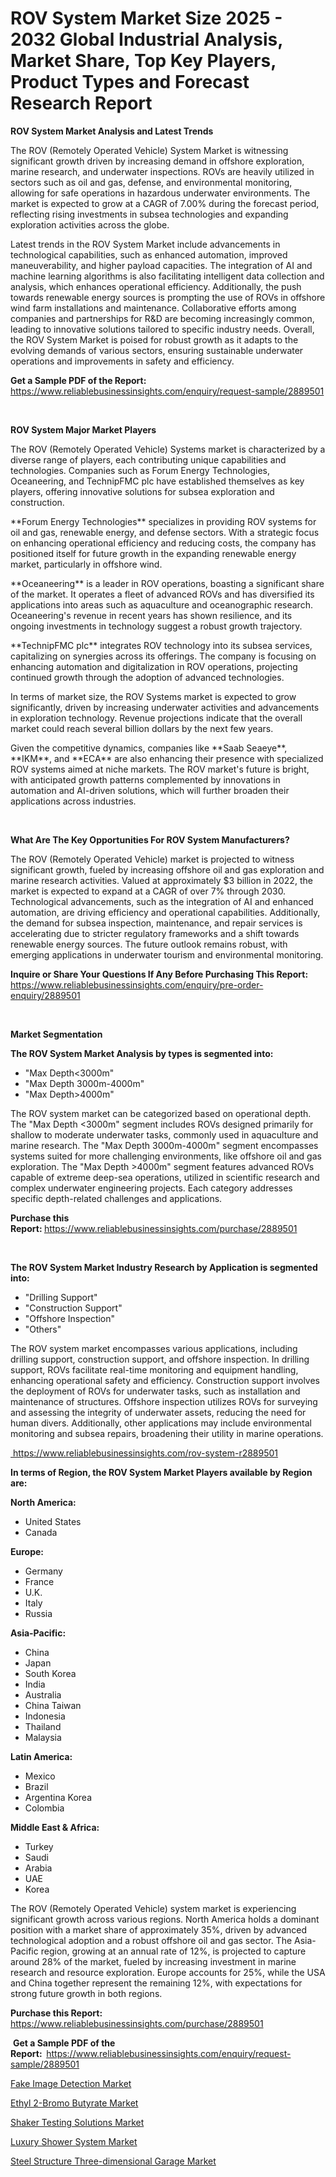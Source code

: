 <p><h1>ROV System Market Size 2025 - 2032 Global Industrial Analysis, Market Share, Top Key Players, Product Types and Forecast Research Report</h1></p><p><strong>ROV System Market Analysis and Latest Trends</strong></p>
<p><p>The ROV (Remotely Operated Vehicle) System Market is witnessing significant growth driven by increasing demand in offshore exploration, marine research, and underwater inspections. ROVs are heavily utilized in sectors such as oil and gas, defense, and environmental monitoring, allowing for safe operations in hazardous underwater environments. The market is expected to grow at a CAGR of 7.00% during the forecast period, reflecting rising investments in subsea technologies and expanding exploration activities across the globe.</p><p>Latest trends in the ROV System Market include advancements in technological capabilities, such as enhanced automation, improved maneuverability, and higher payload capacities. The integration of AI and machine learning algorithms is also facilitating intelligent data collection and analysis, which enhances operational efficiency. Additionally, the push towards renewable energy sources is prompting the use of ROVs in offshore wind farm installations and maintenance. Collaborative efforts among companies and partnerships for R&D are becoming increasingly common, leading to innovative solutions tailored to specific industry needs. Overall, the ROV System Market is poised for robust growth as it adapts to the evolving demands of various sectors, ensuring sustainable underwater operations and improvements in safety and efficiency.</p></p>
<p><strong>Get a Sample PDF of the Report:&nbsp;</strong> <a href="https://www.reliablebusinessinsights.com/enquiry/request-sample/2889501?utm_campaign=1091&utm_medium=2&utm_source=Github&utm_content=ia&utm_term=14032025&utm_id=rov-system">https://www.reliablebusinessinsights.com/enquiry/request-sample/2889501</a></p>
<p>&nbsp;</p>
<p><strong>ROV System Major Market Players</strong></p>
<p><p>The ROV (Remotely Operated Vehicle) Systems market is characterized by a diverse range of players, each contributing unique capabilities and technologies. Companies such as Forum Energy Technologies, Oceaneering, and TechnipFMC plc have established themselves as key players, offering innovative solutions for subsea exploration and construction.</p><p>**Forum Energy Technologies** specializes in providing ROV systems for oil and gas, renewable energy, and defense sectors. With a strategic focus on enhancing operational efficiency and reducing costs, the company has positioned itself for future growth in the expanding renewable energy market, particularly in offshore wind.</p><p>**Oceaneering** is a leader in ROV operations, boasting a significant share of the market. It operates a fleet of advanced ROVs and has diversified its applications into areas such as aquaculture and oceanographic research. Oceaneering's revenue in recent years has shown resilience, and its ongoing investments in technology suggest a robust growth trajectory.</p><p>**TechnipFMC plc** integrates ROV technology into its subsea services, capitalizing on synergies across its offerings. The company is focusing on enhancing automation and digitalization in ROV operations, projecting continued growth through the adoption of advanced technologies.</p><p>In terms of market size, the ROV Systems market is expected to grow significantly, driven by increasing underwater activities and advancements in exploration technology. Revenue projections indicate that the overall market could reach several billion dollars by the next few years.</p><p>Given the competitive dynamics, companies like **Saab Seaeye**, **IKM**, and **ECA** are also enhancing their presence with specialized ROV systems aimed at niche markets. The ROV market's future is bright, with anticipated growth patterns complemented by innovations in automation and AI-driven solutions, which will further broaden their applications across industries.</p></p>
<p>&nbsp;</p>
<p><strong>What Are The Key Opportunities For ROV System Manufacturers?</strong></p>
<p><p>The ROV (Remotely Operated Vehicle) market is projected to witness significant growth, fueled by increasing offshore oil and gas exploration and marine research activities. Valued at approximately $3 billion in 2022, the market is expected to expand at a CAGR of over 7% through 2030. Technological advancements, such as the integration of AI and enhanced automation, are driving efficiency and operational capabilities. Additionally, the demand for subsea inspection, maintenance, and repair services is accelerating due to stricter regulatory frameworks and a shift towards renewable energy sources. The future outlook remains robust, with emerging applications in underwater tourism and environmental monitoring.</p></p>
<p><strong>Inquire or Share Your Questions If Any Before Purchasing This Report:</strong> <a href="https://www.reliablebusinessinsights.com/enquiry/pre-order-enquiry/2889501?utm_campaign=1091&utm_medium=2&utm_source=Github&utm_content=ia&utm_term=14032025&utm_id=rov-system">https://www.reliablebusinessinsights.com/enquiry/pre-order-enquiry/2889501</a></p>
<p>&nbsp;</p>
<p><strong>Market Segmentation</strong></p>
<p><strong>The ROV System Market Analysis by types is segmented into:</strong></p>
<p><ul><li>"Max Depth<3000m"</li><li>"Max Depth 3000m-4000m"</li><li>"Max Depth>4000m"</li></ul></p>
<p><p>The ROV system market can be categorized based on operational depth. The "Max Depth <3000m" segment includes ROVs designed primarily for shallow to moderate underwater tasks, commonly used in aquaculture and marine research. The "Max Depth 3000m-4000m" segment encompasses systems suited for more challenging environments, like offshore oil and gas exploration. The "Max Depth >4000m" segment features advanced ROVs capable of extreme deep-sea operations, utilized in scientific research and complex underwater engineering projects. Each category addresses specific depth-related challenges and applications.</p></p>
<p><strong>Purchase this Report:&nbsp;</strong><a href="https://www.reliablebusinessinsights.com/purchase/2889501?utm_campaign=1091&utm_medium=2&utm_source=Github&utm_content=ia&utm_term=14032025&utm_id=rov-system">https://www.reliablebusinessinsights.com/purchase/2889501</a></p>
<p>&nbsp;</p>
<p><strong>The ROV System Market Industry Research by Application is segmented into:</strong></p>
<p><ul><li>"Drilling Support"</li><li>"Construction Support"</li><li>"Offshore Inspection"</li><li>"Others"</li></ul></p>
<p><p>The ROV system market encompasses various applications, including drilling support, construction support, and offshore inspection. In drilling support, ROVs facilitate real-time monitoring and equipment handling, enhancing operational safety and efficiency. Construction support involves the deployment of ROVs for underwater tasks, such as installation and maintenance of structures. Offshore inspection utilizes ROVs for surveying and assessing the integrity of underwater assets, reducing the need for human divers. Additionally, other applications may include environmental monitoring and subsea repairs, broadening their utility in marine operations.</p></p>
<p><a href="https://www.reliablebusinessinsights.com/rov-system-r2889501?utm_campaign=1091&utm_medium=2&utm_source=Github&utm_content=ia&utm_term=14032025&utm_id=rov-system">&nbsp;https://www.reliablebusinessinsights.com/rov-system-r2889501</a></p>
<p><strong>In terms of Region, the ROV System Market Players available by Region are:</strong></p>
<p>
    <p> <strong> North America: </strong>
        <ul>
            <li>United States</li>
            <li>Canada</li>
        </ul>
        </p> 
    <p> <strong> Europe: </strong>
        <ul>
            <li>Germany</li>
            <li>France</li>
            <li>U.K.</li>
            <li>Italy</li>
            <li>Russia</li>
        </ul>
        </p> 
    <p> <strong> Asia-Pacific: </strong>
        <ul>
            <li>China</li>
            <li>Japan</li>
            <li>South Korea</li>
            <li>India</li>
            <li>Australia</li>
            <li>China Taiwan</li>
            <li>Indonesia</li>
            <li>Thailand</li>
            <li>Malaysia</li>
        </ul>
        </p> 
    <p> <strong> Latin America: </strong>
        <ul>
            <li>Mexico</li>
            <li>Brazil</li>
            <li>Argentina Korea</li>
            <li>Colombia</li>
        </ul>
        </p> 
    <p> <strong> Middle East & Africa: </strong>
        <ul>
            <li>Turkey</li>
            <li>Saudi</li>
            <li>Arabia</li>
            <li>UAE</li>
            <li>Korea</li>
        </ul>
    </p>
    </p>
<p><p>The ROV (Remotely Operated Vehicle) system market is experiencing significant growth across various regions. North America holds a dominant position with a market share of approximately 35%, driven by advanced technological adoption and a robust offshore oil and gas sector. The Asia-Pacific region, growing at an annual rate of 12%, is projected to capture around 28% of the market, fueled by increasing investment in marine research and resource exploration. Europe accounts for 25%, while the USA and China together represent the remaining 12%, with expectations for strong future growth in both regions.</p></p>
<p><strong>Purchase this Report: </strong><a href="https://www.reliablebusinessinsights.com/purchase/2889501?utm_campaign=1091&utm_medium=2&utm_source=Github&utm_content=ia&utm_term=14032025&utm_id=rov-system">https://www.reliablebusinessinsights.com/purchase/2889501</a></p>
<p>&nbsp;<strong>Get a Sample PDF of the Report:&nbsp;&nbsp;</strong><a href="https://www.reliablebusinessinsights.com/enquiry/request-sample/2889501?utm_campaign=1091&utm_medium=2&utm_source=Github&utm_content=ia&utm_term=14032025&utm_id=rov-system">https://www.reliablebusinessinsights.com/enquiry/request-sample/2889501</a></p>
<p><strong></strong></p>
<p><p><a href="https://github.com/rutupueyed/Market-Research-Report-List-1/blob/main/fake-image-detection-market.md?utm_campaign=1091&utm_medium=2&utm_source=Github&utm_content=ia&utm_term=14032025&utm_id=rov-system">Fake Image Detection Market</a></p><p><a href="https://github.com/hurstsaqibyl/Market-Research-Report-List-1/blob/main/ethyl-2-bromo-butyrate-market.md?utm_campaign=1091&utm_medium=2&utm_source=Github&utm_content=ia&utm_term=14032025&utm_id=rov-system">Ethyl 2-Bromo Butyrate Market</a></p><p><a href="https://github.com/paullsiskec4/Market-Research-Report-List-1/blob/main/shaker-testing-solutions-market.md?utm_campaign=1091&utm_medium=2&utm_source=Github&utm_content=ia&utm_term=14032025&utm_id=rov-system">Shaker Testing Solutions Market</a></p><p><a href="https://github.com/altafvaraswj/Market-Research-Report-List-1/blob/main/luxury-shower-system-market.md?utm_campaign=1091&utm_medium=2&utm_source=Github&utm_content=ia&utm_term=14032025&utm_id=rov-system">Luxury Shower System Market</a></p><p><a href="https://github.com/roehrtizonov/Market-Research-Report-List-1/blob/main/steel-structure-three-dimensional-garage-market.md?utm_campaign=1091&utm_medium=2&utm_source=Github&utm_content=ia&utm_term=14032025&utm_id=rov-system">Steel Structure Three-dimensional Garage Market</a></p></p>